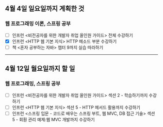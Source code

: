 ## 4월 4일 일요일까지 계획한 것
### 웹 프로그래밍 이론, 스프링 공부
- [ ] 인프런 <비전공자를 위한 개발자 취업 올인원 가이드> 전체 수강하기
- [x] 인프런 <HTTP 웹 기본 지식> HTTP 메소드 부분 수강하기
- [ ] 책 <혼자 공부하는 자바> 챕터 9까지 실습 따라하기
---
## 4월 12일 월요일까지 할 일
### 웹 프로그래밍, 스프링 공부
- [ ] 인프런 <비전공자를 위한 개발자 취업 올인원 가이드> 섹션 2 - 학습하기까지 수강하기
- [ ] 인프런 <HTTP 웹 기본 지식> 섹션 5 - HTTP 메서드 활용까지 수강하기
- [ ] 인프런 <스프링 입문 - 코드로 배우는 스프링 부트, 웹 MVC, DB 접근 기술> 섹션 5 - 회훤 관리 예제:웹 MVC 개발까지 수강하기
